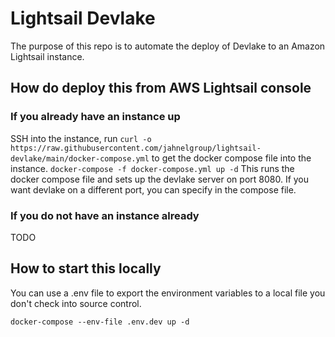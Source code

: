 # Lightsail Devlake

The purpose of this repo is to automate the deploy of Devlake to an Amazon Lightsail instance. 

## How do deploy this from AWS Lightsail console

### If you already have an instance up

SSH into the instance, run
```curl -o https://raw.githubusercontent.com/jahnelgroup/lightsail-devlake/main/docker-compose.yml```
to get the docker compose file into the instance.
```docker-compose -f docker-compose.yml up -d```
This runs the docker compose file and sets up the devlake server on port 8080. If you want devlake on a different port, you can specify in the compose file.

### If you do not have an instance already

TODO


## How to start this locally

You can use a .env file to export the environment variables to a local file you don't check into source control.

```docker-compose --env-file .env.dev up -d```
